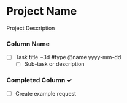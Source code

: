 # Project Name

Project Description

### Column Name

- [ ] Task title ~3d #type @name yyyy-mm-dd
  - [ ] Sub-task or description

### Completed Column ✓

- [ ] Create example request

